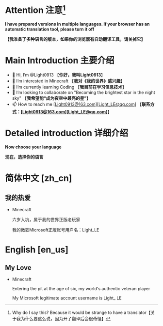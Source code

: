 # Attention 注意[^1]

[^1]:Why do I say this? Because it would be strange to have a translator【关于我为什么要这么说，因为开了翻译后会很奇怪】

**I have prepared versions in multiple languages. If your browser has an automatic translation tool, please turn it off**

**【我准备了多种语言的版本，如果你的浏览器有自动翻译工具，请关掉它】**

# Main Introduction 主要介绍

- 👋 Hi, I’m @Light0913 【**你好，我叫Light0913**】
- 👀 I’m interested in Minecraft 【**我对《我的世界》感兴趣**】
- 🌱 I’m currently learning Coding 【**我目前在学习信息技术**】
- 💞️ I’m looking to collaborate on "Becoming the brightest star in the night sky" 【**我希望能“成为夜空中最亮的星”**】
- 📫 How to reach me [Light0913@163.com][Light_LE@qq.com] 【**联系方式：[Light0913@163.com][Light_LE@qq.com]**】

# Detailed introduction 详细介绍

**Now choose your language**

**现在，选择你的语言**

# 简体中文 [zh_cn]

## 我的热爱

- Minecraft
  
  六岁入坑，属于我的世界正版老玩家
  
  我的微软Microsoft正版账号用户名：Light_LE

# English [en_us]

## My Love

- Minecraft

  Entering the pit at the age of six, my world's authentic veteran player

  My Microsoft legitimate account username is Light_ LE

<!---
Light0913/Light0913 is a ✨ special ✨ repository because its `README.md` (this file) appears on your GitHub profile.
You can click the Preview link to take a look at your changes.
--->
